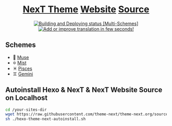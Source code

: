 # <div align="center"><a href="https://github.com/theme-next/hexo-theme-next">NexT Theme</a> <a href="https://theme-next.org/">Website</a> <a href="https://github.com/theme-next/theme-next.org/tree/source/source">Source</a></div>

<p align="center">
  <a href="https://app.netlify.com/sites/theme-next/deploys"><img src="https://api.netlify.com/api/v1/badges/1d59e9ba-019f-4d9e-ac93-c73df98957c1/deploy-status" title="Building and Deploying status [Multi-Schemes]"></a>
  <a href="https://crowdin.com/project/theme-next-org"><img src="https://d322cqt584bo4o.cloudfront.net/theme-next-org/localized.svg" title="Add or improve translation in few seconds!"></a>
</p>

## Schemes

* :heart_decoration: [Muse](https://muse.theme-next.org)
* :six_pointed_star: [Mist](https://mist.theme-next.org)
* :pisces: [Pisces](https://pisces.theme-next.org)
* :gemini: [Gemini](https://gemini.theme-next.org)

## Autoinstall Hexo & NexT & NexT Website Source on Localhost

```bash
cd /your-sites-dir
wget https://raw.githubusercontent.com/theme-next/theme-next.org/source/hexo-theme-next-autoinstall.sh
sh ./hexo-theme-next-autoinstall.sh
```
